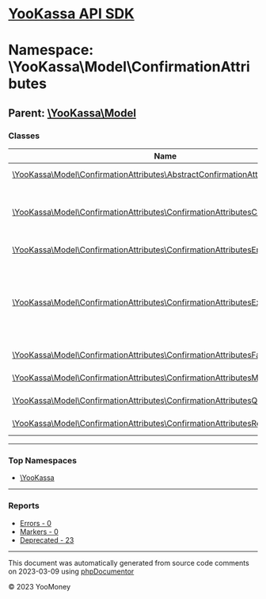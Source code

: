 # [YooKassa API SDK](../home.md)

# Namespace: \YooKassa\Model\ConfirmationAttributes

## Parent: [\YooKassa\Model](../namespaces/yookassa-model.md)

### Classes

| Name | Summary |
| ---- | ------- |
| [\YooKassa\Model\ConfirmationAttributes\AbstractConfirmationAttributes](../classes/YooKassa-Model-ConfirmationAttributes-AbstractConfirmationAttributes.md) | Способ подтверждения платежа |
| [\YooKassa\Model\ConfirmationAttributes\ConfirmationAttributesCodeVerification](../classes/YooKassa-Model-ConfirmationAttributes-ConfirmationAttributesCodeVerification.md) | Сценарий при котором необходимо получить одноразовый код от плательщика для подтверждения платежа |
| [\YooKassa\Model\ConfirmationAttributes\ConfirmationAttributesEmbedded](../classes/YooKassa-Model-ConfirmationAttributes-ConfirmationAttributesEmbedded.md) | Способ подтверждения платежа |
| [\YooKassa\Model\ConfirmationAttributes\ConfirmationAttributesExternal](../classes/YooKassa-Model-ConfirmationAttributes-ConfirmationAttributesExternal.md) | Сценарий при котором необходимо ожидать пока пользователь самостоятельно подтвердит платеж. Например, пользователь подтверждает платеж ответом на SMS или в приложении партнера |
| [\YooKassa\Model\ConfirmationAttributes\ConfirmationAttributesFactory](../classes/YooKassa-Model-ConfirmationAttributes-ConfirmationAttributesFactory.md) | Class ConfirmationAttributesFactory |
| [\YooKassa\Model\ConfirmationAttributes\ConfirmationAttributesMobileApplication](../classes/YooKassa-Model-ConfirmationAttributes-ConfirmationAttributesMobileApplication.md) | Способ подтверждения платежа |
| [\YooKassa\Model\ConfirmationAttributes\ConfirmationAttributesQr](../classes/YooKassa-Model-ConfirmationAttributes-ConfirmationAttributesQr.md) | Способ подтверждения платежа |
| [\YooKassa\Model\ConfirmationAttributes\ConfirmationAttributesRedirect](../classes/YooKassa-Model-ConfirmationAttributes-ConfirmationAttributesRedirect.md) | Способ подтверждения платежа |

---

### Top Namespaces

* [\YooKassa](../namespaces/yookassa.md)

---

### Reports
* [Errors - 0](../reports/errors.md)
* [Markers - 0](../reports/markers.md)
* [Deprecated - 23](../reports/deprecated.md)

---

This document was automatically generated from source code comments on 2023-03-09 using [phpDocumentor](http://www.phpdoc.org/)

&copy; 2023 YooMoney